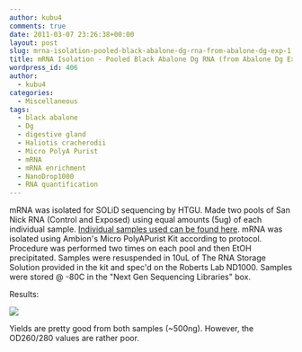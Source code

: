 ```yaml
---
author: kubu4
comments: true
date: 2011-03-07 23:26:38+00:00
layout: post
slug: mrna-isolation-pooled-black-abalone-dg-rna-from-abalone-dg-exp-1
title: mRNA Isolation - Pooled Black Abalone Dg RNA (from Abalone Dg Exp 1)
wordpress_id: 406
author:
  - kubu4
categories:
  - Miscellaneous
tags:
  - black abalone
  - Dg
  - digestive gland
  - Haliotis cracherodii
  - Micro PolyA Purist
  - mRNA
  - mRNA enrichment
  - NanoDrop1000
  - RNA quantification
---
```


mRNA was isolated for SOLiD sequencing by HTGU. Made two pools of San Nick RNA (Control and Exposed) using equal amounts (5ug) of each individual sample. [Individual samples used can be found here](https://spreadsheets0.google.com/ccc?hl=en&key=t4HghspMlGPpaauScCdruFg&hl=en#gid=0). mRNA was isolated using Ambion's Micro PolyAPurist Kit according to protocol. Procedure was performed two times on each pool and then EtOH precipitated. Samples were resuspended in 10uL of The RNA Storage Solution provided in the kit and spec'd on the Roberts Lab ND1000. Samples were stored @ -80C in the "Next Gen Sequencing Libraries" box.

Results:

![](http://eagle.fish.washington.edu/Arabidopsis/RNA%20Spec%20Readings/20110307%20mRNA.JPG)

Yields are pretty good from both samples (~500ng). However, the OD260/280 values are rather poor.
